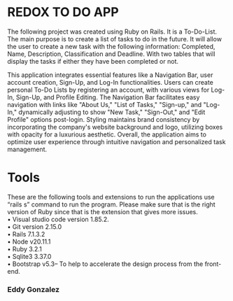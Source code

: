 # REDOX TO DO APP

The following project was created using Ruby on Rails. It is a To-Do-List. The main purpose is to create a list of tasks to do in the future. It will allow the user to create a new task with the following information: Completed, Name, Description, Classification and Deadline.  With two tables that will display the tasks if either they have been completed or not. 

This application integrates essential features like a Navigation Bar, user account creation, Sign-Up, and Log-In functionalities. Users can create personal To-Do Lists by registering an account, with various views for Log-In, Sign-Up, and Profile Editing. The Navigation Bar facilitates easy navigation with links like "About Us," "List of Tasks," "Sign-up," and "Log-In," dynamically adjusting to show "New Task," "Sign-Out," and "Edit Profile" options post-login. Styling maintains brand consistency by incorporating the company's website background and logo, utilizing boxes with opacity for a luxurious aesthetic. Overall, the application aims to optimize user experience through intuitive navigation and personalized task management.

# Tools
These are the following tools and extensions to run the applications use “rails s” command to run the program. Please make sure that is the right version of Ruby since that is the extension that gives more issues.
<br/>
•	Visual studio code version 1.85.2.<br/>
•	Git version 2.15.0<br/>
•	Rails 7.1.3.2<br/>
•	Node v20.11.1<br/>
•	Ruby 3.2.1<br/>
•	Sqlite3 3.37.0<br/>
•	Bootstrap v5.3– To help to accelerate the design process from the front-end.<br/>

### Eddy Gonzalez
